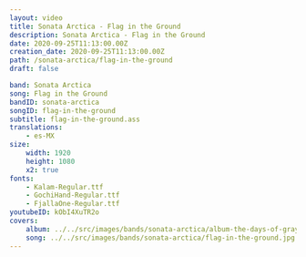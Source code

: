 ```yaml
---
layout: video
title: Sonata Arctica - Flag in the Ground
description: Sonata Arctica - Flag in the Ground
date: 2020-09-25T11:13:00.00Z
creation_date: 2020-09-25T11:13:00.00Z
path: /sonata-arctica/flag-in-the-ground
draft: false

band: Sonata Arctica
song: Flag in the Ground
bandID: sonata-arctica
songID: flag-in-the-ground
subtitle: flag-in-the-ground.ass
translations:
    - es-MX
size:
    width: 1920
    height: 1080
    x2: true
fonts:
    - Kalam-Regular.ttf
    - GochiHand-Regular.ttf
    - FjallaOne-Regular.ttf
youtubeID: kObI4XuTR2o
covers: 
    album: ../../src/images/bands/sonata-arctica/album-the-days-of-grays.jpg
    song: ../../src/images/bands/sonata-arctica/flag-in-the-ground.jpg
---
```

